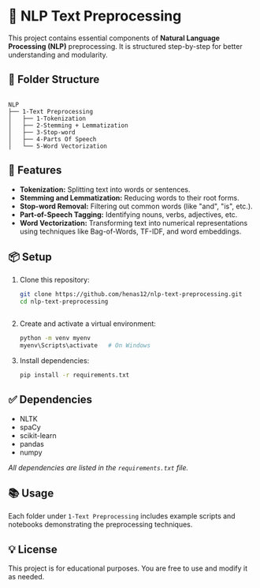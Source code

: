 # 🧠 NLP Text Preprocessing

This project contains essential components of **Natural Language Processing (NLP)** preprocessing. It is structured step-by-step for better understanding and modularity.

## 📁 Folder Structure

```

NLP
├── 1-Text Preprocessing
│   ├── 1-Tokenization
│   ├── 2-Stemming + Lemmatization
│   ├── 3-Stop-word
│   ├── 4-Parts Of Speech
│   └── 5-Word Vectorization

````

## 🧰 Features

- **Tokenization:** Splitting text into words or sentences.
- **Stemming and Lemmatization:** Reducing words to their root forms.
- **Stop-word Removal:** Filtering out common words (like "and", "is", etc.).
- **Part-of-Speech Tagging:** Identifying nouns, verbs, adjectives, etc.
- **Word Vectorization:** Transforming text into numerical representations using techniques like Bag-of-Words, TF-IDF, and word embeddings.

## 📦 Setup

1. Clone this repository:
   
   ```bash
   git clone https://github.com/henas12/nlp-text-preprocessing.git
   cd nlp-text-preprocessing



2. Create and activate a virtual environment:

   ```bash
   python -m venv myenv
   myenv\Scripts\activate   # On Windows
   ```


3. Install dependencies:

   ```bash
   pip install -r requirements.txt
   ```


## ✅ Dependencies

* NLTK
* spaCy
* scikit-learn
* pandas
* numpy

*All dependencies are listed in the `requirements.txt` file.*

## 📚 Usage

Each folder under `1-Text Preprocessing` includes example scripts and notebooks demonstrating the preprocessing techniques.

## 💡 License

This project is for educational purposes. You are free to use and modify it as needed.


